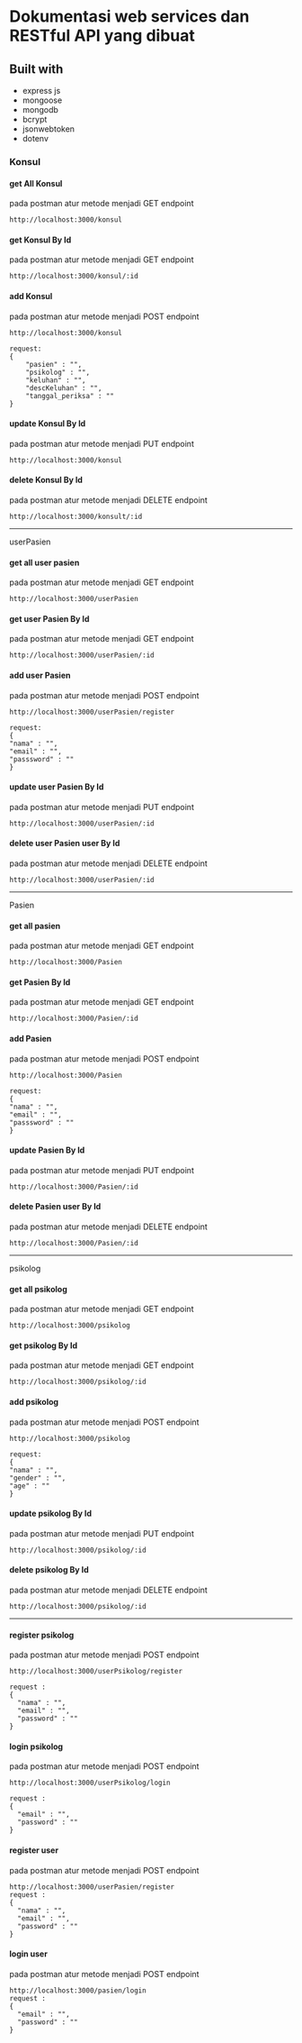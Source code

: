 # Dokumentasi web services dan RESTful API yang dibuat

## Built with

- express js
- mongoose
- mongodb
- bcrypt
- jsonwebtoken
- dotenv

### Konsul

#### get All Konsul

pada postman atur metode menjadi GET
endpoint

```
http://localhost:3000/konsul
```

#### get Konsul By Id

pada postman atur metode menjadi GET
endpoint

```
http://localhost:3000/konsul/:id
```

#### add Konsul

pada postman atur metode menjadi POST
endpoint

```
http://localhost:3000/konsul

request:
{
	"pasien" : "",
	"psikolog" : "",
	"keluhan" : "",
	"descKeluhan" : "",
	"tanggal_periksa" : ""
}
```

#### update Konsul By Id

pada postman atur metode menjadi PUT
endpoint

```
http://localhost:3000/konsul
```

#### delete Konsul By Id

pada postman atur metode menjadi DELETE
endpoint

```
http://localhost:3000/konsult/:id
```

---

userPasien

#### get all user pasien

pada postman atur metode menjadi GET
endpoint

```
http://localhost:3000/userPasien
```

#### get user Pasien By Id

pada postman atur metode menjadi GET
endpoint

```
http://localhost:3000/userPasien/:id
```

#### add user Pasien

pada postman atur metode menjadi POST
endpoint

```
http://localhost:3000/userPasien/register

request:
{
"nama" : "",
"email" : "",
"passsword" : ""
}
```

#### update user Pasien By Id

pada postman atur metode menjadi PUT
endpoint

```
http://localhost:3000/userPasien/:id
```

#### delete user Pasien user By Id

pada postman atur metode menjadi DELETE
endpoint

```
http://localhost:3000/userPasien/:id
```

---

Pasien

#### get all pasien

pada postman atur metode menjadi GET
endpoint

```
http://localhost:3000/Pasien
```

#### get Pasien By Id

pada postman atur metode menjadi GET
endpoint

```
http://localhost:3000/Pasien/:id
```

#### add Pasien

pada postman atur metode menjadi POST
endpoint

```
http://localhost:3000/Pasien

request:
{
"nama" : "",
"email" : "",
"passsword" : ""
}
```

#### update Pasien By Id

pada postman atur metode menjadi PUT
endpoint

```
http://localhost:3000/Pasien/:id
```

#### delete Pasien user By Id

pada postman atur metode menjadi DELETE
endpoint

```
http://localhost:3000/Pasien/:id
```

---

psikolog

#### get all psikolog

pada postman atur metode menjadi GET
endpoint

```
http://localhost:3000/psikolog
```

#### get psikolog By Id

pada postman atur metode menjadi GET
endpoint

```
http://localhost:3000/psikolog/:id
```

#### add psikolog

pada postman atur metode menjadi POST
endpoint

```
http://localhost:3000/psikolog

request:
{
"nama" : "",
"gender" : "",
"age" : ""
}
```

#### update psikolog By Id

pada postman atur metode menjadi PUT
endpoint

```
http://localhost:3000/psikolog/:id
```

#### delete psikolog By Id

pada postman atur metode menjadi DELETE
endpoint

```
http://localhost:3000/psikolog/:id
```

---

#### register psikolog

pada postman atur metode menjadi POST
endpoint

```
http://localhost:3000/userPsikolog/register

request :
{
  "nama" : "",
  "email" : "",
  "password" : ""
}
```

#### login psikolog

pada postman atur metode menjadi POST
endpoint

```
http://localhost:3000/userPsikolog/login

request :
{
  "email" : "",
  "password" : ""
}
```

#### register user

pada postman atur metode menjadi POST
endpoint

```
http://localhost:3000/userPasien/register
request :
{
  "nama" : "",
  "email" : "",
  "password" : ""
}
```

#### login user

pada postman atur metode menjadi POST
endpoint

```
http://localhost:3000/pasien/login
request :
{
  "email" : "",
  "password" : ""
}
```
